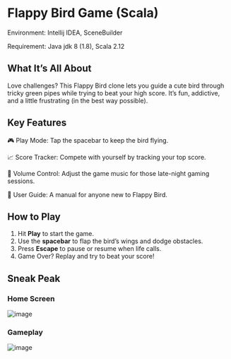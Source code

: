 # Flappy Bird Game (Scala)

Environment: Intellij IDEA, SceneBuilder

Requirement: Java jdk 8 (1.8), Scala 2.12

## What It’s All About
Love challenges? This Flappy Bird clone lets you guide a cute bird through tricky green pipes while trying to beat your high score. It’s fun, addictive, and a little frustrating (in the best way possible).

## Key Features
🎮 Play Mode: Tap the spacebar to keep the bird flying.

📈 Score Tracker: Compete with yourself by tracking your top score.

🎵 Volume Control: Adjust the game music for those late-night gaming sessions.

📖 User Guide: A manual for anyone new to Flappy Bird.

## How to Play
1. Hit **Play** to start the game.
2. Use the **spacebar** to flap the bird’s wings and dodge obstacles.
3. Press **Escape** to pause or resume when life calls.
4. Game Over? Replay and try to beat your score!

## Sneak Peak
### Home Screen
![image](https://github.com/user-attachments/assets/6aa41b5c-a901-4356-9799-aab0b718915e)


### Gameplay
![image](https://github.com/user-attachments/assets/bb8905e1-4a45-43e4-b273-3a936fef2513)
